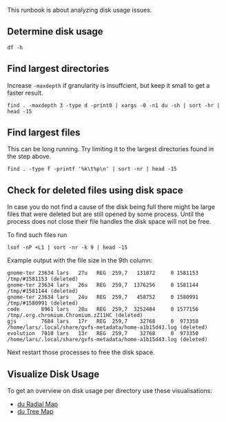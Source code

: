 This runbook is about analyzing disk usage issues.

## Determine disk usage

    df -h

## Find largest directories

Increase `-maxdepth` if granularity is insuffcient, but keep it small to get a faster result.

    find . -maxdepth 3 -type d -print0 | xargs -0 -n1 du -sh | sort -hr | head -15

## Find largest files

This can be long running. Try limiting it to the largest directories found
in the step above.

    find . -type f -printf '%k\t%p\n' | sort -nr | head -15

## Check for deleted files using disk space

In case you do not find a cause of the disk being full there might be large files
that were deleted but are still opened by some process. Until the process does not
close their file handles the disk space will not be free. 

To find such files run

    lsof -nP +L1 | sort -nr -k 9 | head -15

Example output with the file size in the 9th column:

    gnome-ter 23634 lars   27u   REG  259,7   131072     0 1581153 /tmp/#1581153 (deleted)
    gnome-ter 23634 lars   26u   REG  259,7  1376256     0 1581144 /tmp/#1581144 (deleted)
    gnome-ter 23634 lars   24u   REG  259,7   458752     0 1580991 /tmp/#1580991 (deleted)
    code       8961 lars   28u   REG  259,7  3252484     0 1577156 /tmp/.org.chromium.Chromium.zZ11HC (deleted)
    gjs        7684 lars   17r   REG  259,7    32768     0  973350 /home/lars/.local/share/gvfs-metadata/home-a1b15d43.log (deleted)
    evolution  7010 lars   13r   REG  259,7    32768     0  973350 /home/lars/.local/share/gvfs-metadata/home-a1b15d43.log (deleted)

Next restart those processes to free the disk space.

## Visualize Disk Usage

To get an overview on disk usage per directory use these visualisations:

- [du Radial Map](/visual-ops/du+Radial+Map)
- [du Tree Map](/visual-ops/du+Tree+Map)
